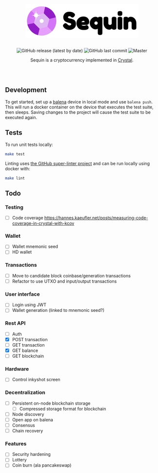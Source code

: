 <div align="center">
  <img width="372" height="110" src="https://raw.githubusercontent.com/LucianBuzzo/sequin/master/sequin.png">
  <br>
  <br>

![GitHub release (latest by date)](https://img.shields.io/github/v/release/lucianbuzzo/sequin)
![GitHub last commit](https://img.shields.io/github/last-commit/lucianbuzzo/sequin)
![Master](https://github.com/lucianbuzzo/sequin/actions/workflows/unit.yml/badge.svg?branch=master)

  <p>
  Sequin is a cryptocurrency implemented in <a href="https://crystal-lang.org/">Crystal</a>.
  </p>
  <br>
  <br>
</div>


## Development

To get started, set up a [balena](https://dashboard.balena-cloud.com/) device in local mode and use `balena push`. This
will run a docker container on the device that executes the test suite, then
sleeps. Saving changes to the project will cause the test suite to be executed
again.

## Tests

To run unit tests locally:

```sh
make test
```

Linting uses [the GitHub super-linter
project](https://github.com/github/super-linter) and can be run locally using
docker with:

```sh
make lint
```

## Todo

### Testing
- [ ] Code coverage https://hannes.kaeufler.net/posts/measuring-code-coverage-in-crystal-with-kcov

### Wallet
- [ ] Wallet mnemonic seed
- [ ] HD wallet

### Transactions

- [ ] Move to candidate block coinbase/generation transactions
- [ ] Refactor to use UTXO and input/output transactions

### User interface

- [ ] Login using JWT
- [ ] Wallet generation (linked to mnemonic seed?)

### Rest API

- [ ] Auth
- [x] POST transaction
- [ ] GET transaction
- [x] GET balance
- [ ] GET blockchain

### Hardware

- [ ] Control inkyshot screen

### Decentralization

- [ ] Persistent on-node blockchain storage
  - [ ] Compressed storage format for blockchain
- [ ] Node discovery
- [ ] Open app on balena
- [ ] Consensus
- [ ] Chain recovery

### Features

- [ ] Security hardening
- [ ] Lottery
- [ ] Coin burn (ala pancakeswap)

[crystal]:https://crystal-lang.org/
